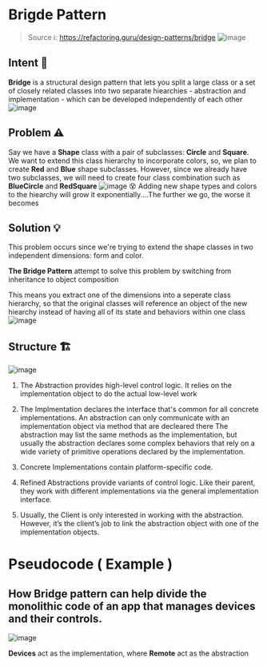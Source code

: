 # Brigde Pattern

> Source ℹ️: https://refactoring.guru/design-patterns/bridge
> ![image](https://user-images.githubusercontent.com/80462415/165088146-df96256b-c25d-4859-b941-a4bd18d38de4.png)

## Intent 📃
**Bridge** is a structural design pattern that lets you split a large class or a set of closely related classes into two separate hiearchies - abstraction and implementation - which can be developed independently of each other
![image](https://user-images.githubusercontent.com/80462415/162028850-fb8afecd-8c90-4a19-940b-0f1dd1b9c413.png)

## Problem ⚠️ 
Say we have a **Shape** class with a pair of subclasses: **Circle** and **Square**. We want to extend this class hierarchy to incorporate colors, so, we plan to create **Red** and **Blue** shape subclasses. However, since we already have two subclasses, we will need to create four class combination such as **BlueCircle** and **RedSquare**
![image](https://user-images.githubusercontent.com/80462415/162029232-3dc7fc92-2227-4708-bb56-77a544998f7a.png)
😵 Adding new shape types and colors to the hiearchy will grow it exponentially....The further we go, the worse it becomes

## Solution 💡
This problem occurs since we're trying to extend the shape classes in two independent dimensions: form  and color. 

**The Bridge Pattern** attempt to solve this problem by switching from inheritance to object composition

This means you extract one of the dimensions into a seperate class hierarchy, so that the original classes will reference an object of the new hiearchy instead of having all of its state and behaviors within one class
![image](https://user-images.githubusercontent.com/80462415/162029868-8d38bd06-5401-458e-b807-dd830697f299.png)
## Structure 🏗️
![image](https://user-images.githubusercontent.com/80462415/162030063-08ee8f8c-c735-4d6f-bf0a-ad0e6e3f42a6.png)

1. The Abstraction provides high-level control logic. It relies on the implementation object to do the actual low-level work
2. The Implmentation declares the interface that's common for all concrete implementations. An abstraction can only communicate with an implementation object via method that are decleared there
 The abstraction may list the same methods as the implementation, but usually the abstraction declares some complex behaviors that rely on a wide variety of primitive operations declared by the implementation.

3. Concrete Implementations contain platform-specific code.

4. Refined Abstractions provide variants of control logic. Like their parent, they work with different implementations via the general implementation interface.

5. Usually, the Client is only interested in working with the abstraction. However, it’s the client’s job to link the abstraction object with one of the implementation objects.

# Pseudocode ( Example )

## How Bridge pattern can help divide the monolithic code of an app that manages devices and their controls.
![image](https://user-images.githubusercontent.com/80462415/162031340-e7d8746d-43fa-40de-a35e-8fe1b83a099c.png)


**Devices** act as the implementation, where **Remote** act as the abstraction
